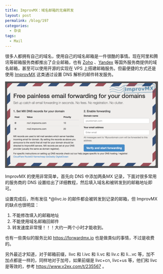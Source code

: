 ```yaml
---
title: ImprovMX：域名邮箱的无痛转发
layout: post
permalink: /blog/197
categories:
  - 杂谈
tags:
  - Mail
---
```


很多人都拥有自己的域名，使用自己的域名邮箱是一件很酷的事情。现在阿里和腾讯等邮箱服务商都推出了企业邮箱，也有 [Zoho](http://zoho.com.cn/mail/) 、[Yandex](https://www.yandex.com) 等国外服务商提供的域名邮箱，甚至可以使用开源的实现在 VPS 上搭建邮箱服务。但最便捷的方式还是使用 [ImprovMX](http://improvmx.com/) 这类通过设置 DNS 解析的邮件转发服务。

![](../img/197_improvmx.png)

ImprovMX 的使用非常简单，首先向 DNS 中添加两条MX 记录，下面对很多常用的服务商的 DNS 设置给出了详细教程，然后填入域名和被转发到的邮箱地址即可。

设置完成后，所有发往 *@livc.io 的邮件都会被转发到记录的邮箱，但 ImprovMX 的缺点也很明显：

1. 不能修改填入的邮箱地址
2. 不能使用域名邮箱回邮件
3. 转发速度非常慢！！！大约一两个小时才能收到。

也有一些类似的服务比如 <https://forwardmx.io> 也是做类似的事情，不过是收费的。

另外最近才知道，对于邮箱前缀，livc 和 l.ivc 和 li.vc 和 liv.c 和 li…vc 等，加不加点都是一样的，同样地对于加号，如果前缀是 livc+cn, livc+us 等，他们和 livc 是等效的，参考 <https://www.v2ex.com/t/235567> 。

